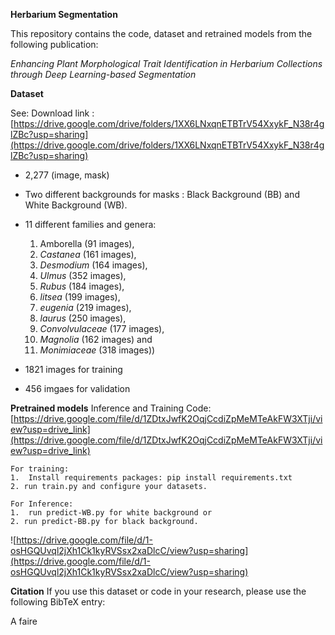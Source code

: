 **Herbarium Segmentation**

This repository contains the code,  dataset and retrained models from the following publication:

*Enhancing Plant Morphological Trait Identification in Herbarium Collections through Deep Learning-based Segmentation*

**Dataset**

See: Download link : [https://drive.google.com/drive/folders/1XX6LNxqnETBTrV54XxykF_N38r4glZBc?usp=sharing](https://drive.google.com/drive/folders/1XX6LNxqnETBTrV54XxykF_N38r4glZBc?usp=sharing)

* 2,277 (image, mask)
* Two different backgrounds for masks : Black Background (BB)  and White  Background (WB).
* 11 different families and genera:

	1.  Amborella (91 images), 
	2. *Castanea* (161 images), 
	3. *Desmodium* (164 images), 
	4. *Ulmus* (352 images), 
	5. *Rubus* (184 images), 
	6. *litsea* (199 images),
	7.  *eugenia* (219 images), 
	8. *laurus* (250 images), 
	9. *Convolvulaceae* (177 images),
	10.  *Magnolia* (162 images) and 
	11. *Monimiaceae* (318 images))

* 1821 images for training
* 456 imgaes for validation

**Pretrained models**
Inference and Training Code: [https://drive.google.com/file/d/1ZDtxJwfK2OqjCcdiZpMeMTeAkFW3XTji/view?usp=drive_link](https://drive.google.com/file/d/1ZDtxJwfK2OqjCcdiZpMeMTeAkFW3XTji/view?usp=drive_link)

	For training: 
	1. 	Install requirements packages: pip install requirements.txt
	2. run train.py and configure your datasets. 

	For Inference: 
	1. 	run predict-WB.py for white background or 
	2. run predict-BB.py for black background. 


![https://drive.google.com/file/d/1-osHGQUvql2jXh1Ck1kyRVSsx2xaDlcC/view?usp=sharing](https://drive.google.com/file/d/1-osHGQUvql2jXh1Ck1kyRVSsx2xaDlcC/view?usp=sharing)


**Citation**
If you use this dataset or code in your research, please use the following BibTeX entry:

A faire


